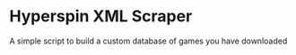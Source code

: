 Hyperspin XML Scraper
=====================
A simple script to build a custom database of games you have downloaded
